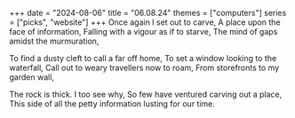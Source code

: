 +++
date = "2024-08-06"
title = "06.08.24"
themes = ["computers"]
series = ["picks", "website"]
+++
Once again I set out to carve,
A place upon the face of information,
Falling with a vigour as if to starve,
The mind of gaps amidst the murmuration,

To find a dusty cleft to call a far off home,
To set a window looking to the waterfall,
Call out to weary travellers now to roam,
From storefronts to my garden wall,

The rock is thick. I too see why,
So few have ventured carving out a place,
This side of all the petty information lusting for our time.
